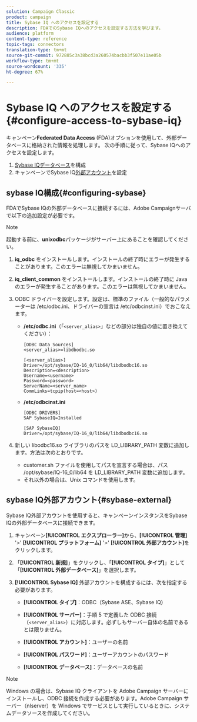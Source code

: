 ```yaml
---
solution: Campaign Classic
product: campaign
title: Sybase IQ へのアクセスを設定する
description: FDAでのSybase IQへのアクセスを設定する方法を学びます。
audience: platform
content-type: reference
topic-tags: connectors
translation-type: tm+mt
source-git-commit: 972885c3a38bcd3a260574bacbb3f507e11ae05b
workflow-type: tm+mt
source-wordcount: '335'
ht-degree: 67%

---
```



# Sybase IQ へのアクセスを設定する {#configure-access-to-sybase-iq}

キャンペーン&#x200B;**Federated Data Access** (FDA)オプションを使用して、外部データベースに格納された情報を処理します。 次の手順に従って、Sybase IQへのアクセスを設定します。

1. [Sybase IQデータベース](#configuring-sybase)を構成
1. キャンペーンでSybase IQ[外部アカウント](#sybase-external)を設定

## sybase IQ構成{#configuring-sybase}

FDAでSybase IQの外部データベースに接続するには、Adobe Campaignサーバで以下の追加設定が必要です。

>[!NOTE]
>
>起動する前に、**unixodbc**&#x200B;パッケージがサーバー上にあることを確認してください。

1. **iq_odbc** をインストールします。インストールの終了時にエラーが発生することがあります。このエラーは無視してかまいません。

1. **iq_client_common** をインストールします。インストールの終了時に Java のエラーが発生することがあります。このエラーは無視してかまいません。

1. ODBC ドライバーを設定します。設定は、標準のファイル（一般的なパラメーターは /etc/odbc.ini、ドライバーの宣言は /etc/odbcinst.ini）でおこなえます。

   * **/etc/odbc.ini**（「`<server_alias>`」などの部分は独自の値に置き換えてください）：

      ```
      [ODBC Data Sources]
      <server_alias>=libdbodbc.so
      
      [<server_alias>]
      Driver=/opt/sybase/IQ-16_0/lib64/libdbodbc16.so
      Description=<description>
      Username=<username>
      Password=<password>
      ServerName=<server_name>
      CommLinks=tcpip(host=<host>)
      ```

   * **/etc/odbcinst.ini**

      ```
      [ODBC DRIVERS]
      SAP SybaseIQ=Installed
      
      [SAP SybaseIQ]
      Driver=/opt/sybase/IQ-16_0/lib64/libdbodbc16.so
      ```

1. 新しい libodbc16.so ライブラリのパスを LD_LIBRARY_PATH 変数に追加します。方法は次のとおりです。

   * customer.sh ファイルを使用してパスを宣言する場合は、パス /opt/sybase/IQ-16_0/lib64 を LD_LIBRARY_PATH 変数に追加します。
   * それ以外の場合は、Unix コマンドを使用します。

## sybase IQ外部アカウント{#sybase-external}

Sybase IQ外部アカウントを使用すると、キャンペーンインスタンスをSybase IQの外部データベースに接続できます。

1. キャンペーン&#x200B;**[!UICONTROL エクスプローラー]**&#x200B;から、**[!UICONTROL 管理]** &#39;>&#39; **[!UICONTROL プラットフォーム]** &#39;>&#39; **[!UICONTROL 外部アカウント]**&#x200B;をクリックします。

1. 「**[!UICONTROL 新規]**」をクリックし、「**[!UICONTROL タイプ]**」として「**[!UICONTROL 外部データベース]**」を選択します。

1. **[!UICONTROL Sybase IQ]** 外部アカウントを構成するには、次を指定する必要があります。

   * **[!UICONTROL タイプ]**：ODBC（Sybase ASE、Sybase IQ）

   * **[!UICONTROL サーバー]**：手順 5 で定義した ODBC 接続（`<server_alias>`）に対応します。必ずしもサーバー自体の名前であるとは限りません。

   * **[!UICONTROL アカウント]**：ユーザーの名前

   * **[!UICONTROL パスワード]**：ユーザーアカウントのパスワード

   * **[!UICONTROL データベース]**：データベースの名前

>[!NOTE]
>
>Windows の場合は、Sybase IQ クライアントを Adobe Campaign サーバーにインストールし、ODBC 接続を作成する必要があります。Adobe Campaign サーバー（nlserver）を Windows でサービスとして実行しているときに、システムデータソースを作成してください。

